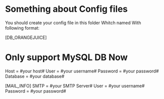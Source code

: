Something about Config files
===========

You should create your config file in this folder
Whitch named
With following format:

[DB_ORANGEJUICE]    
# Only support MySQL DB Now
Host = #your host# 
User = #your username#
Password = #your password#
Database = #your database# 

[MAIL_INFO]
SMTP = #your SMTP Server# 
User = #your username# 
Password = #your password# 